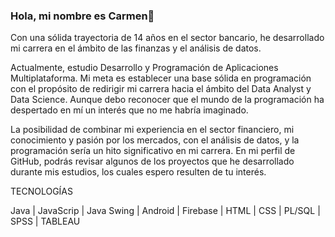 ### Hola, mi nombre es Carmen👋

Con una sólida trayectoria de 14 años en el sector bancario, he desarrollado mi carrera en el ámbito de las finanzas y el análisis de datos.

Actualmente, estudio  Desarrollo y Programación de Aplicaciones Multiplataforma. Mi meta es establecer una base sólida en programación con el propósito de redirigir mi carrera hacia el ámbito del Data Analyst y Data Science. Aunque debo reconocer que el mundo de la programación ha despertado en mí un interés que no me habría imaginado.

La posibilidad de combinar mi experiencia en el sector financiero, mi conocimiento y pasión por los mercados, con el análisis de datos, y la programación sería un hito significativo en mi carrera. 
En mi perfil de GitHub, podrás revisar algunos de los proyectos que he desarrollado durante mis estudios, los cuales espero resulten de tu interés. 

 
TECNOLOGÍAS 

Java | JavaScrip | Java Swing | Android | Firebase | HTML | CSS | PL/SQL | SPSS | TABLEAU


